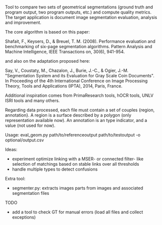 Tool to compare two sets of geometrical segmentations (ground truth and program output, two program outputs, etc.) and compute quality metrics. The target application is document image segmentation evaluation, analysis and improvement.



The core algorithm is based on this paper:

Shafait, F., Keysers, D., & Breuel, T. M. (2008). Performance evaluation and benchmarking of six-page segmentation algorithms. Pattern Analysis and Machine Intelligence, IEEE Transactions on, 30(6), 941-954.

and also on the adaptation proposed here:

Say, V., Coustaty, M., Chazalon, J., Burie, J.-C., & Ogier, J.-M. "Segmentation System and its Evaluation for Gray Scale Coin Documents". In Proceeding of the 4th International Conference on Image Processing Theory, Tools and Applications (IPTA), 2014, Paris, France.

Additional inspiration comes from PrimaResearch tools, hOCR tools, UNLV ISRI tools and many others.



Regarding data processed, each file must contain a set of couples {region, annotation}.
A region is a surface described by a polygon (only representation available now).
An annotation is an type indicator, and a value (not used for now).



Usage:
    eval_geom.py path/to/referenceoutput path/to/testoutput -o optional/output.csv




Ideas:
- experiment optimize linking with a MSER- or connected filter- like selection of matchings based on stable links over all thresholds
- handle multiple types to detect confusions



Extra tool:
- segmenter.py: extracts images parts from images and associated segmentation files


TODO
- add a tool to check GT for manual errors (load all files and collect exceptions)
